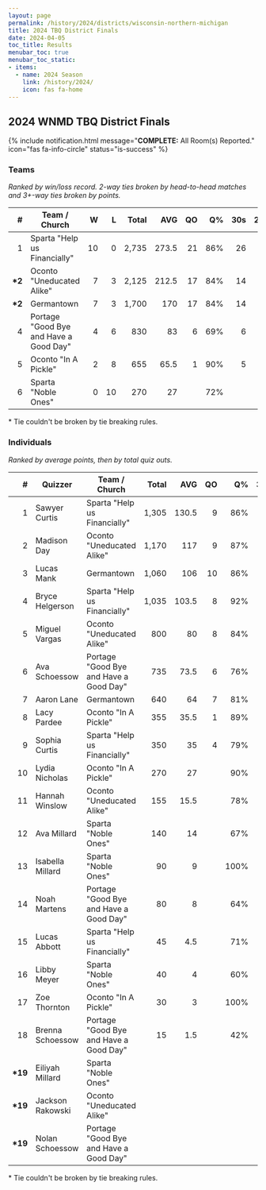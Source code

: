 ```yaml
---
layout: page
permalink: /history/2024/districts/wisconsin-northern-michigan
title: 2024 TBQ District Finals
date: 2024-04-05
toc_title: Results
menubar_toc: true
menubar_toc_static:
- items:
  - name: 2024 Season
    link: /history/2024/
    icon: fas fa-home
---
```



## 2024 WNMD TBQ District Finals

{% include notification.html
   message="<b>COMPLETE:</b> All Room(s) Reported."
   icon="fas fa-info-circle"
   status="is-success" %}


### Teams

*Ranked by win/loss record. 2-way ties broken by head-to-head matches and 3+-way ties broken by points.*

| # | Team / Church | W | L | Total | AVG | QO | Q% | 30s | 20s | 10s |
|--:|---|--:|--:|--:|--:|--:|--:|--:|--:|--:|
| 1 | Sparta "Help us Financially" | 10 | 0 | 2,735 | 273.5 | 21 | 86% | 26 | 66 | 40 |
| **\*2** | Oconto "Uneducated Alike" | 7 | 3 | 2,125 | 212.5 | 17 | 84% | 14 | 55 | 44 |
| **\*2** | Germantown | 7 | 3 | 1,700 | 170 | 17 | 84% | 14 | 37 | 37 |
| 4 | Portage "Good Bye and Have a Good Day" | 4 | 6 | 830 | 83 | 6 | 69% | 6 | 25 | 23 |
| 5 | Oconto "In A Pickle" | 2 | 8 | 655 | 65.5 | 1 | 90% | 5 | 13 | 27 |
| 6 | Sparta "Noble Ones" | 0 | 10 | 270 | 27 |  | 72% |  | 8 | 20 |

\* Tie couldn't be broken by tie breaking rules.

### Individuals

*Ranked by average points, then by total quiz outs.*

| # | Quizzer | Team / Church | Total | AVG | QO | Q% | 30s | 20s | 10s |
|--:|---|---|--:|--:|--:|--:|--:|--:|--:|
| 1 | Sawyer Curtis | Sparta "Help us Financially" | 1,305 | 130.5 | 9 | 86% | 25 | 23 | 1 |
| 2 | Madison Day | Oconto "Uneducated Alike" | 1,170 | 117 | 9 | 87% | 13 | 33 | 2 |
| 3 | Lucas Mank | Germantown | 1,060 | 106 | 10 | 86% | 11 | 23 | 16 |
| 4 | Bryce Helgerson | Sparta "Help us Financially" | 1,035 | 103.5 | 8 | 92% | 1 | 41 | 6 |
| 5 | Miguel Vargas | Oconto "Uneducated Alike" | 800 | 80 | 8 | 84% | 1 | 22 | 24 |
| 6 | Ava Schoessow | Portage "Good Bye and Have a Good Day" | 735 | 73.5 | 6 | 76% | 6 | 21 | 15 |
| 7 | Aaron Lane | Germantown | 640 | 64 | 7 | 81% | 3 | 14 | 21 |
| 8 | Lacy Pardee | Oconto "In A Pickle" | 355 | 35.5 | 1 | 89% | 2 | 8 | 14 |
| 9 | Sophia Curtis | Sparta "Help us Financially" | 350 | 35 | 4 | 79% |  | 1 | 29 |
| 10 | Lydia Nicholas | Oconto "In A Pickle" | 270 | 27 |  | 90% | 3 | 5 | 10 |
| 11 | Hannah Winslow | Oconto "Uneducated Alike" | 155 | 15.5 |  | 78% |  |  | 18 |
| 12 | Ava Millard | Sparta "Noble Ones" | 140 | 14 |  | 67% |  | 4 | 14 |
| 13 | Isabella Millard | Sparta "Noble Ones" | 90 | 9 |  | 100% |  | 2 | 5 |
| 14 | Noah Martens | Portage "Good Bye and Have a Good Day" | 80 | 8 |  | 64% |  | 4 | 3 |
| 15 | Lucas Abbott | Sparta "Help us Financially" | 45 | 4.5 |  | 71% |  | 1 | 4 |
| 16 | Libby Meyer | Sparta "Noble Ones" | 40 | 4 |  | 60% |  | 2 | 1 |
| 17 | Zoe Thornton | Oconto "In A Pickle" | 30 | 3 |  | 100% |  |  | 3 |
| 18 | Brenna Schoessow | Portage "Good Bye and Have a Good Day" | 15 | 1.5 |  | 42% |  |  | 5 |
| **\*19** | Eiliyah Millard | Sparta "Noble Ones" |  |  |  |  |  |  |  |
| **\*19** | Jackson Rakowski | Oconto "Uneducated Alike" |  |  |  |  |  |  |  |
| **\*19** | Nolan Schoessow | Portage "Good Bye and Have a Good Day" |  |  |  |  |  |  |  |

\* Tie couldn't be broken by tie breaking rules.


